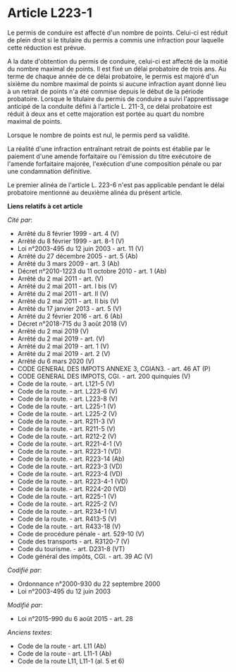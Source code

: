# Article L223-1

Le permis de conduire est affecté d'un nombre de points. Celui-ci est réduit de plein droit si le titulaire du permis a
commis une infraction pour laquelle cette réduction est prévue.

A la date d'obtention du permis de conduire, celui-ci est affecté de la moitié du nombre maximal de points. Il est fixé un
délai probatoire de trois ans. Au terme de chaque année de ce délai probatoire, le permis est majoré d'un sixième du nombre
maximal de points si aucune infraction ayant donné lieu à un retrait de points n'a été commise depuis le début de la période
probatoire. Lorsque le titulaire du permis de conduire a suivi  l'apprentissage anticipé de la conduite défini à l'article L.
211-3, ce délai probatoire est réduit à deux ans et cette majoration est portée au quart du nombre maximal de points. 

Lorsque le nombre de points est nul, le permis perd sa validité. 

La réalité d'une infraction entraînant retrait de points est établie par le paiement d'une amende forfaitaire ou l'émission
du titre exécutoire de l'amende forfaitaire majorée, l'exécution d'une composition pénale ou par une condamnation
définitive. 

Le premier alinéa de l'article L. 223-6 n'est pas applicable pendant le délai probatoire mentionné au deuxième alinéa du
présent article.

**Liens relatifs à cet article**

_Cité par_:

  - Arrêté du 8 février 1999 - art. 4 (V)
  - Arrêté du 8 février 1999 - art. 8-1 (V)
  - Loi n°2003-495 du 12 juin 2003 - art. 11 (V)
  - Arrêté du 27 décembre 2005 - art. 5 (Ab)
  - Arrêté du 3 mars 2009 - art. 3 (Ab)
  - Décret n°2010-1223 du 11 octobre 2010 - art. 1 (Ab)
  - Arrêté du 2 mai 2011 - art. (V)
  - Arrêté du 2 mai 2011 - art. I bis (V)
  - Arrêté du 2 mai 2011 - art. II (V)
  - Arrêté du 2 mai 2011 - art. II bis (V)
  - Arrêté du 17 janvier 2013 - art. 5 (V)
  - Arrêté du 2 février 2016 - art. 6 (Ab)
  - Décret n°2018-715 du 3 août 2018 (V)
  - Arrêté du 2 mai 2019 (V)
  - Arrêté du 2 mai 2019 - art. (V)
  - Arrêté du 2 mai 2019 - art. 1 (V)
  - Arrêté du 2 mai 2019 - art. 2 (V)
  - Arrêté du 6 mars 2020 (V)
  - CODE GENERAL DES IMPOTS ANNEXE 3, CGIAN3. - art. 46 AT (P)
  - CODE GENERAL DES IMPOTS, CGI. - art. 200 quinquies (V)
  - Code de la route. - art. L121-5 (V)
  - Code de la route. - art. L223-6 (V)
  - Code de la route. - art. L223-8 (V)
  - Code de la route. - art. L225-1 (V)
  - Code de la route. - art. L225-2 (V)
  - Code de la route. - art. R211-3 (V)
  - Code de la route. - art. R211-5 (V)
  - Code de la route. - art. R212-2 (V)
  - Code de la route. - art. R221-4-1 (V)
  - Code de la route. - art. R223-1 (VD)
  - Code de la route. - art. R223-14 (Ab)
  - Code de la route. - art. R223-3 (VD)
  - Code de la route. - art. R223-4 (VD)
  - Code de la route. - art. R223-4-1 (VD)
  - Code de la route. - art. R224-20 (VD)
  - Code de la route. - art. R225-1 (V)
  - Code de la route. - art. R225-2 (V)
  - Code de la route. - art. R234-1 (V)
  - Code de la route. - art. R413-5 (V)
  - Code de la route. - art. R433-18 (V)
  - Code de procédure pénale - art. 529-10 (V)
  - Code des transports - art. R3120-7 (V)
  - Code du tourisme. - art. D231-8 (VT)
  - Code général des impôts, CGI. - art. 39 AC (V)

_Codifié par_:

  - Ordonnance n°2000-930 du 22 septembre 2000
  - Loi n°2003-495 du 12 juin 2003

_Modifié par_:

  - Loi n°2015-990 du 6 août 2015 - art. 28

_Anciens textes_:

  - Code de la route - art. L11 (Ab)
  - Code de la route - art. L11-1 (Ab)
  - Code de la route L11, L11-1 (al. 5 et 6)
